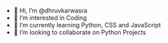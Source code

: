 - 👋 Hi, I’m @dhruvkarwasra
- 👀 I’m interested in Coding
- 🌱 I’m currently learning Python, CSS and JavaScript
- 💞️ I’m looking to collaborate on Python Projects

<!---
dhruvkarwasra/dhruvkarwasra is a ✨ special ✨ repository because its `README.md` (this file) appears on your GitHub profile.
You can click the Preview link to take a look at your changes.
--->
